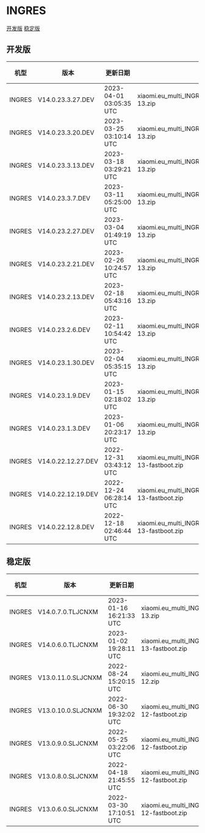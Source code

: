 # INGRES
[开发版](#开发版)  [稳定版](#稳定版)
## 开发版
| 机型 | 版本 | 更新日期 | 文件名 | 大小 | 下载链接 |
| ---- | ---- | ---- | ---- | ---- | ---- |
| INGRES | V14.0.23.3.27.DEV | 2023-04-01 03:05:35 UTC | xiaomi.eu_multi_INGRES_V14.0.23.3.27.DEV_v14-13.zip | 5.1 GB | [SourceForge](https://sourceforge.net/projects/xiaomi-eu-multilang-miui-roms/files/xiaomi.eu/MIUI-WEEKLY-RELEASES/V14.0.23.3.27.DEV/xiaomi.eu_multi_INGRES_V14.0.23.3.27.DEV_v14-13.zip/download) |
| INGRES | V14.0.23.3.20.DEV | 2023-03-25 03:10:14 UTC | xiaomi.eu_multi_INGRES_V14.0.23.3.20.DEV_v14-13.zip | 5.1 GB | [SourceForge](https://sourceforge.net/projects/xiaomi-eu-multilang-miui-roms/files/xiaomi.eu/MIUI-WEEKLY-RELEASES/V14.0.23.3.20.DEV/xiaomi.eu_multi_INGRES_V14.0.23.3.20.DEV_v14-13.zip/download) |
| INGRES | V14.0.23.3.13.DEV | 2023-03-18 03:29:21 UTC | xiaomi.eu_multi_INGRES_V14.0.23.3.13.DEV_v14-13.zip | 5.1 GB | [SourceForge](https://sourceforge.net/projects/xiaomi-eu-multilang-miui-roms/files/xiaomi.eu/MIUI-WEEKLY-RELEASES/V14.0.23.3.13.DEV/xiaomi.eu_multi_INGRES_V14.0.23.3.13.DEV_v14-13.zip/download) |
| INGRES | V14.0.23.3.7.DEV | 2023-03-11 05:25:00 UTC | xiaomi.eu_multi_INGRES_V14.0.23.3.7.DEV_v14-13.zip | 5.1 GB | [SourceForge](https://sourceforge.net/projects/xiaomi-eu-multilang-miui-roms/files/xiaomi.eu/MIUI-WEEKLY-RELEASES/V14.0.23.3.7.DEV/xiaomi.eu_multi_INGRES_V14.0.23.3.7.DEV_v14-13.zip/download) |
| INGRES | V14.0.23.2.27.DEV | 2023-03-04 01:49:19 UTC | xiaomi.eu_multi_INGRES_V14.0.23.2.27.DEV_v14-13.zip | 5.1 GB | [SourceForge](https://sourceforge.net/projects/xiaomi-eu-multilang-miui-roms/files/xiaomi.eu/MIUI-WEEKLY-RELEASES/V14.0.23.2.27.DEV/xiaomi.eu_multi_INGRES_V14.0.23.2.27.DEV_v14-13.zip/download) |
| INGRES | V14.0.23.2.21.DEV | 2023-02-26 10:24:57 UTC | xiaomi.eu_multi_INGRES_V14.0.23.2.21.DEV_v14-13.zip | 5.1 GB | [SourceForge](https://sourceforge.net/projects/xiaomi-eu-multilang-miui-roms/files/xiaomi.eu/MIUI-WEEKLY-RELEASES/V14.0.23.2.21.DEV/xiaomi.eu_multi_INGRES_V14.0.23.2.21.DEV_v14-13.zip/download) |
| INGRES | V14.0.23.2.13.DEV | 2023-02-18 05:43:16 UTC | xiaomi.eu_multi_INGRES_V14.0.23.2.13.DEV_v14-13.zip | 5.1 GB | [SourceForge](https://sourceforge.net/projects/xiaomi-eu-multilang-miui-roms/files/xiaomi.eu/MIUI-WEEKLY-RELEASES/V14.0.23.2.13.DEV/xiaomi.eu_multi_INGRES_V14.0.23.2.13.DEV_v14-13.zip/download) |
| INGRES | V14.0.23.2.6.DEV | 2023-02-11 10:54:42 UTC | xiaomi.eu_multi_INGRES_V14.0.23.2.6.DEV_v14-13.zip | 5.1 GB | [SourceForge](https://sourceforge.net/projects/xiaomi-eu-multilang-miui-roms/files/xiaomi.eu/MIUI-WEEKLY-RELEASES/V14.0.23.2.6.DEV/xiaomi.eu_multi_INGRES_V14.0.23.2.6.DEV_v14-13.zip/download) |
| INGRES | V14.0.23.1.30.DEV | 2023-02-04 05:35:15 UTC | xiaomi.eu_multi_INGRES_V14.0.23.1.30.DEV_v14-13.zip | 5.1 GB | [SourceForge](https://sourceforge.net/projects/xiaomi-eu-multilang-miui-roms/files/xiaomi.eu/MIUI-WEEKLY-RELEASES/V14.0.23.1.30.DEV/xiaomi.eu_multi_INGRES_V14.0.23.1.30.DEV_v14-13.zip/download) |
| INGRES | V14.0.23.1.9.DEV | 2023-01-15 02:18:02 UTC | xiaomi.eu_multi_INGRES_V14.0.23.1.9.DEV_v14-13.zip | 4.9 GB | [SourceForge](https://sourceforge.net/projects/xiaomi-eu-multilang-miui-roms/files/xiaomi.eu/MIUI-WEEKLY-RELEASES/V14.0.23.1.9.DEV/xiaomi.eu_multi_INGRES_V14.0.23.1.9.DEV_v14-13.zip/download) |
| INGRES | V14.0.23.1.3.DEV | 2023-01-06 20:23:17 UTC | xiaomi.eu_multi_INGRES_V14.0.23.1.3.DEV_v14-13.zip | 4.7 GB | [SourceForge](https://sourceforge.net/projects/xiaomi-eu-multilang-miui-roms/files/xiaomi.eu/MIUI-WEEKLY-RELEASES/V14.0.23.1.3.DEV/xiaomi.eu_multi_INGRES_V14.0.23.1.3.DEV_v14-13.zip/download) |
| INGRES | V14.0.22.12.27.DEV | 2022-12-31 03:43:12 UTC | xiaomi.eu_multi_INGRES_V14.0.22.12.27.DEV_v14-13-fastboot.zip | 5.0 GB | [SourceForge](https://sourceforge.net/projects/xiaomi-eu-multilang-miui-roms/files/xiaomi.eu/MIUI-WEEKLY-RELEASES/V14.0.22.12.27.DEV/xiaomi.eu_multi_INGRES_V14.0.22.12.27.DEV_v14-13-fastboot.zip/download) |
| INGRES | V14.0.22.12.19.DEV | 2022-12-24 06:28:14 UTC | xiaomi.eu_multi_INGRES_V14.0.22.12.19.DEV_v14-13-fastboot.zip | 5.0 GB | [SourceForge](https://sourceforge.net/projects/xiaomi-eu-multilang-miui-roms/files/xiaomi.eu/MIUI-WEEKLY-RELEASES/V14.0.22.12.19.DEV/xiaomi.eu_multi_INGRES_V14.0.22.12.19.DEV_v14-13-fastboot.zip/download) |
| INGRES | V14.0.22.12.8.DEV | 2022-12-18 02:46:44 UTC | xiaomi.eu_multi_INGRES_V14.0.22.12.8.DEV_v14-13-fastboot.zip | 5.0 GB | [SourceForge](https://sourceforge.net/projects/xiaomi-eu-multilang-miui-roms/files/xiaomi.eu/MIUI-WEEKLY-RELEASES/V14.0.22.12.8.DEV/xiaomi.eu_multi_INGRES_V14.0.22.12.8.DEV_v14-13-fastboot.zip/download) |
## 稳定版
| 机型 | 版本 | 更新日期 | 文件名 | 大小 | 下载链接 |
| ---- | ---- | ---- | ---- | ---- | ---- |
| INGRES | V14.0.7.0.TLJCNXM | 2023-01-16 16:21:33 UTC | xiaomi.eu_multi_INGRES_V14.0.7.0.TLJCNXM_v14-13.zip | 4.9 GB | [SourceForge](https://sourceforge.net/projects/xiaomi-eu-multilang-miui-roms/files/xiaomi.eu/MIUI-STABLE-RELEASES/MIUIv14/xiaomi.eu_multi_INGRES_V14.0.7.0.TLJCNXM_v14-13.zip/download) |
| INGRES | V14.0.6.0.TLJCNXM | 2023-01-02 19:28:11 UTC | xiaomi.eu_multi_INGRES_V14.0.6.0.TLJCNXM_v14-13-fastboot.zip | 5.0 GB | [SourceForge](https://sourceforge.net/projects/xiaomi-eu-multilang-miui-roms/files/xiaomi.eu/MIUI-STABLE-RELEASES/MIUIv14/xiaomi.eu_multi_INGRES_V14.0.6.0.TLJCNXM_v14-13-fastboot.zip/download) |
| INGRES | V13.0.11.0.SLJCNXM | 2022-08-24 15:20:15 UTC | xiaomi.eu_multi_INGRES_V13.0.11.0.SLJCNXM_v13-12.zip | 4.4 GB | [SourceForge](https://sourceforge.net/projects/xiaomi-eu-multilang-miui-roms/files/xiaomi.eu/MIUI-STABLE-RELEASES/MIUIv13/xiaomi.eu_multi_INGRES_V13.0.11.0.SLJCNXM_v13-12.zip/download) |
| INGRES | V13.0.10.0.SLJCNXM | 2022-06-30 19:32:02 UTC | xiaomi.eu_multi_INGRES_V13.0.10.0.SLJCNXM_v13-12-fastboot.zip | 4.8 GB | [SourceForge](https://sourceforge.net/projects/xiaomi-eu-multilang-miui-roms/files/xiaomi.eu/MIUI-STABLE-RELEASES/MIUIv13/xiaomi.eu_multi_INGRES_V13.0.10.0.SLJCNXM_v13-12-fastboot.zip/download) |
| INGRES | V13.0.9.0.SLJCNXM | 2022-05-25 03:22:06 UTC | xiaomi.eu_multi_INGRES_V13.0.9.0.SLJCNXM_v13-12-fastboot.zip | 4.7 GB | [SourceForge](https://sourceforge.net/projects/xiaomi-eu-multilang-miui-roms/files/xiaomi.eu/MIUI-STABLE-RELEASES/MIUIv13/xiaomi.eu_multi_INGRES_V13.0.9.0.SLJCNXM_v13-12-fastboot.zip/download) |
| INGRES | V13.0.8.0.SLJCNXM | 2022-04-18 21:45:55 UTC | xiaomi.eu_multi_INGRES_V13.0.8.0.SLJCNXM_v13-12-fastboot.zip | 4.8 GB | [SourceForge](https://sourceforge.net/projects/xiaomi-eu-multilang-miui-roms/files/xiaomi.eu/MIUI-STABLE-RELEASES/MIUIv13/xiaomi.eu_multi_INGRES_V13.0.8.0.SLJCNXM_v13-12-fastboot.zip/download) |
| INGRES | V13.0.6.0.SLJCNXM | 2022-03-30 17:10:51 UTC | xiaomi.eu_multi_INGRES_V13.0.6.0.SLJCNXM_v13-12-fastboot.zip | 4.8 GB | [SourceForge](https://sourceforge.net/projects/xiaomi-eu-multilang-miui-roms/files/xiaomi.eu/MIUI-STABLE-RELEASES/MIUIv13/xiaomi.eu_multi_INGRES_V13.0.6.0.SLJCNXM_v13-12-fastboot.zip/download) |
